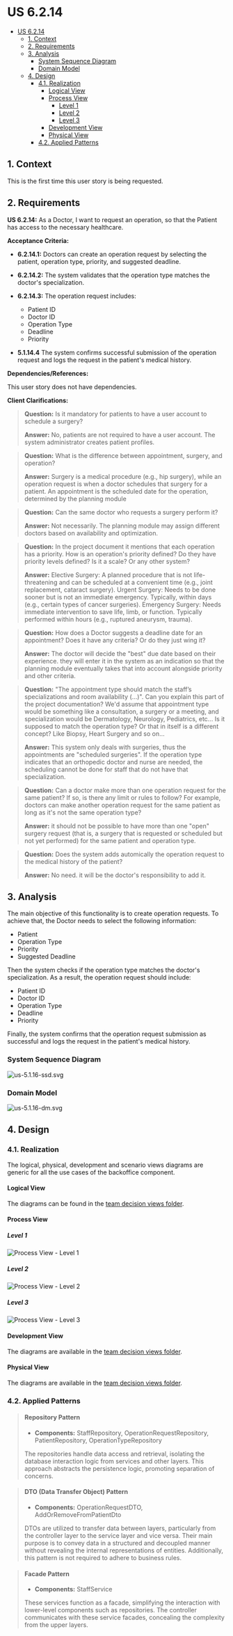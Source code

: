 # US 6.2.14

<!-- TOC -->
* [US 6.2.14](#us-6214)
  * [1. Context](#1-context)
  * [2. Requirements](#2-requirements)
  * [3. Analysis](#3-analysis)
    * [System Sequence Diagram](#system-sequence-diagram)
    * [Domain Model](#domain-model)
  * [4. Design](#4-design)
    * [4.1. Realization](#41-realization)
      * [Logical View](#logical-view)
      * [Process View](#process-view)
        * [Level 1](#level-1)
        * [Level 2](#level-2)
        * [Level 3](#level-3)
      * [Development View](#development-view)
      * [Physical View](#physical-view)
    * [4.2. Applied Patterns](#42-applied-patterns)
<!-- TOC -->


## 1. Context

This is the first time this user story is being requested.

## 2. Requirements

**US 6.2.14:** As a Doctor, I want to request an operation, so that the Patient has access to the necessary healthcare.

**Acceptance Criteria:**

- **6.2.14.1:** Doctors can create an operation request by selecting the patient, operation type, priority, and
suggested deadline.

- **6.2.14.2:** The system validates that the operation type matches the doctor's specialization.

- **6.2.14.3:** The operation request includes:

  - Patient ID
  - Doctor ID
  - Operation Type
  - Deadline
  - Priority

- **5.1.14.4** The system confirms successful submission of the operation request and logs the request in the patient's
medical history.

**Dependencies/References:**

This user story does not have dependencies.

**Client Clarifications:**

> **Question:** Is it mandatory for patients to have a user account to schedule a surgery?
>
> **Answer:** No, patients are not required to have a user account. The system administrator creates patient profiles.

> **Question:** What is the difference between appointment, surgery, and operation?
>
> **Answer:** Surgery is a medical procedure (e.g., hip surgery), while an operation request is when a doctor
> schedules that surgery for a patient. An appointment is the scheduled date for the operation, determined by the
> planning module

> **Question:** Can the same doctor who requests a surgery perform it?
>
> **Answer:**  Not necessarily. The planning module may assign different doctors based on availability and optimization.

> **Question:** In the project document it mentions that each operation has a priority. How is an operation's priority
> defined? Do they have priority levels defined? Is it a scale? Or any other system?
>
> **Answer:** Elective Surgery: A planned procedure that is not life-threatening and can be scheduled at a convenient
> time (e.g., joint replacement, cataract surgery).
> Urgent Surgery: Needs to be done sooner but is not an immediate emergency. Typically, within days
> (e.g., certain types of cancer surgeries).
> Emergency Surgery: Needs immediate intervention to save life, limb, or function. Typically performed within hours
> (e.g., ruptured aneurysm, trauma).

> **Question:** How does a Doctor suggests a deadline date for an appointment? Does it have any criteria? Or do they
> just wing it?
>
> **Answer:** The doctor will decide the "best" due date based on their experience. they will enter it in the system as
> an indication so that the planning module eventually takes that into account alongside priority and other criteria.

> **Question:** "The appointment type should match the staff’s specializations and room availability (...)". Can you
> explain this part of the project documentation?
> We'd assume that appointment type would be something like a consultation, a surgery or a meeting, and specialization
> would be Dermatology, Neurology, Pediatrics, etc...
> Is it supposed to match the operation type? Or that in itself is a different concept? Like Biopsy, Heart Surgery and
> so on...
>
> **Answer:** This system only deals with surgeries, thus the appointments are "scheduled surgeries". If the operation
> type indicates that an orthopedic doctor and nurse are needed, the scheduling cannot be done for staff that do not
> have that specialization.

> **Question:** Can a doctor make more than one operation request for the same patient? 
>If so, is there any limit or rules to follow? For example, doctors can make another
>operation request for the same patient as long as it's not the same operation type?
>
> **Answer:**  it should not be possible to have more than one "open" surgery request (that is, a surgery that is 
> requested or scheduled but not yet performed) for the same patient and operation type.

> **Question:** Does the system adds automically the operation request to the medical history of the patient?
>
> **Answer:** No need. it will be the doctor's responsibility to add it.


## 3. Analysis

The main objective of this functionality is to create operation requests. To achieve that, the Doctor needs to select the
following information:
- Patient
- Operation Type
- Priority
- Suggested Deadline

Then the system checks if the operation type matches the doctor's specialization. As a result, the operation request
should include:
- Patient ID
- Doctor ID
- Operation Type
- Deadline
- Priority

Finally, the system confirms that the operation request submission as successful and logs the request in the patient's
medical history.

### System Sequence Diagram

![us-5.1.16-ssd.svg](diagrams/ssd/us-5.1.16-ssd.svg)

### Domain Model

![us-5.1.16-dm.svg](diagrams/dm/us-5.1.16-dm.svg)

## 4. Design

### 4.1. Realization

The logical, physical, development and scenario views diagrams are generic for all the use cases of the backoffice component.

#### Logical View

The diagrams can be found in the [team decision views folder](../../team-decisions/views/general-views.md#1-logical-view).

#### Process View

##### Level 1

![Process View - Level 1](diagrams/n1/process-view-nivel1.svg)

##### Level 2

![Process View - Level 2](diagrams/n2/process-view-nivel2.svg)

##### Level 3

![Process View - Level 3](diagrams/n3/process-view-nivel3.svg)

#### Development View

The diagrams are available in the [team decision views folder](../../team-decisions/views/general-views.md#3-development-view).

#### Physical View

The diagrams are available in the [team decision views folder](../../team-decisions/views/general-views.md#4-physical-view).


### 4.2. Applied Patterns

> #### **Repository Pattern**
>
>* **Components:** StaffRepository, OperationRequestRepository, PatientRepository, OperationTypeRepository
>
> The repositories handle data access and retrieval, isolating the database interaction logic from services and other
> layers. This approach abstracts the persistence logic, promoting separation of concerns.


> #### **DTO (Data Transfer Object) Pattern**
>
>* **Components:** OperationRequestDTO, AddOrRemoveFromPatientDto
>
> DTOs are utilized to transfer data between layers, particularly from the controller layer to the service layer and
> vice versa. Their main purpose is to convey data in a structured and decoupled manner without revealing the internal
> representations of entities. Additionally, this pattern is not required to adhere to business rules.


> #### **Facade Pattern**
>
>* **Components:** StaffService
>
> These services function as a facade, simplifying the interaction with lower-level components such as repositories.
> The controller communicates with these service facades, concealing the complexity from the upper layers.
